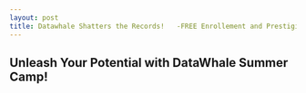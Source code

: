 ```yaml
---
layout: post
title: Datawhale Shatters the Records!   -FREE Enrollement and Prestigious Awards.
---
```

## Unleash Your Potential with DataWhale Summer Camp!
